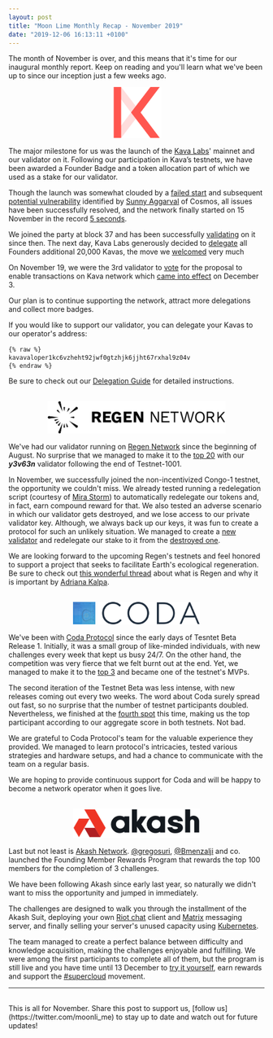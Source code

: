 ```yaml
---
layout: post
title: "Moon Lime Monthly Recap - November 2019"
date: "2019-12-06 16:13:11 +0100"
---
```

The month of November is over, and this means that it's time for our inaugural monthly report. Keep on reading and you'll learn what we've been up to since our inception just a few weeks ago.

<!--more-->

<center><img title="Kava" alt="Kava" src="/img/kava_logo_letter_256px.png" width="100"></center>  

The major milestone for us was the launch of the [Kava Labs](https://www.kava.io/)' mainnet and our validator on it. Following our participation in Kava’s testnets, we have been awarded a Founder Badge and a token allocation part of which we used as a stake for our validator.

Though the launch was somewhat clouded by a [failed start](https://twitter.com/kava_labs/status/1194010821166125056) and subsequent [potential vulnerability](https://twitter.com/kava_labs/status/1194112817399500800) identified by [Sunny Aggarval](https://twitter.com/sunnya97) of Cosmos, all issues have been successfully resolved, and the network finally started on 15 November in the record [5 seconds](https://twitter.com/kava_labs/status/1195406096929718272).

We joined the party at block 37 and has been successfully [validating](https://kava.bigdipper.live/validator/kavavaloper1kc6vzheht92jwf0gtzhjk6jjht67rxhal9z04v) on it since then. The next day, Kava Labs generously decided to [delegate](https://twitter.com/kava_labs/status/1195631554040451072) all Founders additional 20,000 Kavas, the move we [welcomed](https://twitter.com/moonli_me/status/1196641785847668736) very much <i class="fa fa-smile-o" aria-hidden="true"></i>

On November 19, we were the 3rd validator to [vote](https://twitter.com/moonli_me/status/1196648937995804673) for the proposal to enable transactions on Kava network which [came into effect](https://twitter.com/kava_labs/status/1201850952858456064) on December 3.

Our plan is to continue supporting the network, attract more delegations and collect more badges.

If you would like to support our validator, you can delegate your Kavas to our operator's address:

    {% raw %}
    kavavaloper1kc6vzheht92jwf0gtzhjk6jjht67rxhal9z04v
    {% endraw %}

Be sure to check out our [Delegation Guide](https://moonli.me/articles/2019-12/kava-delegation-guide) for detailed instructions.

<br>
<center><img title="Regen Network" alt="Regen Network" src="/img/long_black.png" width="350"></center>  

We've had our validator running on [Regen Network](https://www.regen.network/) since the beginning of August. No surprise that we managed to make it to the [top 20](https://medium.com/regen-network/regen-testnet-1001-results-95c1abd4a0f7) with our ***y3v63n*** validator following the end of Testnet-1001.

In November, we successfully joined the non-incentivized Congo-1 testnet, the opportunity we couldn't miss. We already tested running a redelegation script (courtesy of [Mira Storm](https://twitter.com/ztake_org)) to automatically redelegate our tokens and, in fact, earn compound reward for that. We also tested an adverse scenario in which our validator gets destroyed, and we lose access to our private validator key. Although, we always back up our keys, it was fun to create a protocol for such an unlikely situation. We managed to create a [new validator](https://regen.vitwit.com/validator/xrn:valoper1szjdqe63xkctz386p037q9zuypwaw4w8dt4mtf) and redelegate our stake to it from the [destroyed one](https://regen.vitwit.com/validator/xrn:valoper1g3epmytg5ekfwht542j3v6h08w03gxz8fmlny0).

We are looking forward to the upcoming Regen's testnets and feel honored to support a project that seeks to facilitate Earth's ecological regeneration. Be sure to check out [this wonderful thread](https://twitter.com/adriana_kalpa/status/1194964093591003136) about what is Regen and why it is important by [Adriana Kalpa](https://twitter.com/adriana_kalpa).
<br>
<br>

<center><img title="Coda Protocol" alt="Coda Protocol" src="/img/coda.png" width="250"></center>  

We've been with [Coda Protocol](https://codaprotocol.com/) since the early days of Tesntet Beta Release 1. Initially, it was a small group of like-minded individuals, with new challenges every week that kept us busy 24/7. On the other hand, the competition was very fierce that we felt burnt out at the end. Yet, we managed to make it to the [top 3](https://twitter.com/y3v63n/status/1176025582917890048) and became one of the testnet's MVPs.

The second iteration of the Testnet Beta was less intense, with new releases coming out every two weeks. The word about Coda surely spread out fast, so no surprise that the number of testnet participants doubled. Nevertheless, we finished at the [fourth spot](https://medium.com/codaprotocol/coda-protocol-testnet-beta-retrospective-phase-2-dc4c2deecfce) this time, making us the top participant according to our aggregate score in both testnets. Not bad.

We are grateful to Coda Protocol's team for the valuable experience they provided. We managed to learn protocol's intricacies, tested various strategies and hardware setups, and had a chance to communicate with the team on a regular basis.

We are hoping to provide continuous support for Coda and will be happy to become a network operator when it goes live.
<br>
<br>

<center><img title="Akash" alt="Akash" src="/img/akash.svg" width="250"></center>  

Last but not least is [Akash Network](https://akash.network/). [@gregosuri](https://twitter.com/gregosuri), [@Bmenzalji](https://twitter.com/Bmenzalji) and co. launched the Founding Member Rewards Program that rewards the top 100 members for the completion of 3 challenges.

We have been following Akash since early last year, so naturally we didn't want to miss the opportunity and jumped in immediately.

The challenges are designed to walk you through the installment of the Akash Suit, deploying your own [Riot chat](https://riot.im/) client and [Matrix](https://matrix.org/) messaging server, and finally selling your server's unused capacity using [Kubernetes](https://kubernetes.io/).

The team managed to create a perfect balance between difficulty and knowledge acquisition, making the challenges enjoyable and fulfilling. We were among the first participants to complete all of them, but the program is still live and you have time until 13 December to [try it yourself](https://blog.akash.network/2019/11/06/become-an-akash-founding-member-and-earn-token-rewards/), earn rewards and support the [#supercloud](https://twitter.com/search?q=%23supercloud&src=typed_query) movement.

-----------------------------------------------------
<br>
This is all for November. Share this post to support us, [follow us](https://twitter.com/moonli_me) to stay up to date and watch out for future updates!  
